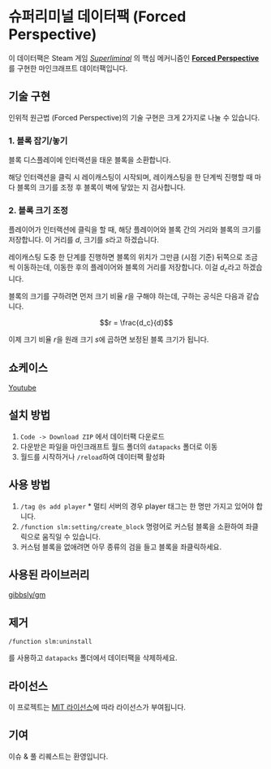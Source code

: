 # 슈퍼리미널 데이터팩 (Forced Perspective)

이 데이터팩은 Steam 게임 _[Superliminal](https://store.steampowered.com/app/1049410/Superliminal/?l=koreana)_ 의 핵심 메커니즘인 **[Forced Perspective](https://en.wikipedia.org/wiki/Forced_perspective)** 를 구현한 마인크래프트 데이터팩입니다.

## 기술 구현

인위적 원근법 (Forced Perspective)의 기술 구현은 크게 2가지로 나눌 수 있습니다.

### 1. 블록 잡기/놓기

블록 디스플레이에 인터랙션을 태운 블록을 소환합니다.

해당 인터랙션을 클릭 시 레이캐스팅이 시작되며, 레이캐스팅을 한 단계씩 진행할 때 마다 블록의 크기를 조정 후 블록이 벽에 닿았는 지 검사합니다.

### 2. 블록 크기 조정

플레이어가 인터랙션에 클릭을 할 때, 해당 플레이어와 블록 간의 거리와 블록의 크기를 저장합니다. 이 거리를 $d$, 크기를 $s$라고 하겠습니다.

레이캐스팅 도중 한 단계를 진행하면 블록의 위치가 그만큼 (시점 기준) 뒤쪽으로 조금씩 이동하는데, 이동한 후의 플레이어와 블록의 거리를 저장합니다. 이걸 $d_c$라고 하겠습니다.

블록의 크기를 구하려면 먼저 크기 비율 $r$을 구해야 하는데, 구하는 공식은 다음과 같습니다. 

$$r = \frac{d_c}{d}$$

이제 크기 비율 $r$을 원래 크기 $s$에 곱하면 보정된 블록 크기가 됩니다.

## 쇼케이스

[Youtube](https://youtu.be/0aqticgqvFc?si=7EEKlqR5OXqLKnSs)

## 설치 방법

1. `Code -> Download ZIP` 에서 데이터팩 다운로드
2. 다운받은 파일을 마인크래프트 월드 폴더의 `datapacks` 폴더로 이동
3. 월드를 시작하거나 `/reload`하여 데이터팩 활성화

## 사용 방법

1. `/tag @s add player` \* 멀티 서버의 경우 player 태그는 한 명만 가지고 있어야 합니다.
2. `/function slm:setting/create_block` 명령어로 커스텀 블록을 소환하여 좌클릭으로 움직일 수 있습니다.
3. 커스텀 블록을 없애려면 아무 종류의 검을 들고 블록을 좌클릭하세요.

## 사용된 라이브러리

[gibbsly/gm](https://github.com/gibbsly/gm)

## 제거

```mcfunction
/function slm:uninstall
```

를 사용하고 `datapacks` 폴더에서 데이터팩을 삭제하세요.

## 라이선스

이 프로젝트는 [MIT 라이선스](LICENSE)에 따라 라이선스가 부여됩니다.

## 기여

이슈 & 풀 리퀘스트는 환영입니다.
